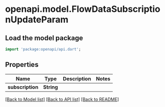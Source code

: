 # openapi.model.FlowDataSubscriptionUpdateParam

## Load the model package
```dart
import 'package:openapi/api.dart';
```

## Properties
Name | Type | Description | Notes
------------ | ------------- | ------------- | -------------
**subscription** | **String** |  | 

[[Back to Model list]](../README.md#documentation-for-models) [[Back to API list]](../README.md#documentation-for-api-endpoints) [[Back to README]](../README.md)


